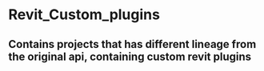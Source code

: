 # Revit_Custom_plugins
## Contains projects that has different lineage from the original api, containing custom revit plugins
